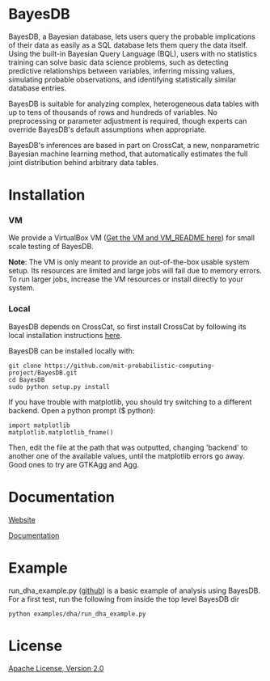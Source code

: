 BayesDB
==============

BayesDB, a Bayesian database, lets users query the probable implications of their data as easily as a SQL database lets them query the data itself. Using the built-in Bayesian Query Language (BQL), users with no statistics training can solve basic data science problems, such as detecting predictive relationships between variables, inferring missing values, simulating probable observations, and identifying statistically similar database entries.

BayesDB is suitable for analyzing complex, heterogeneous data tables with up to tens of thousands of rows and hundreds of variables. No preprocessing or parameter adjustment is required, though experts can override BayesDB's default assumptions when appropriate.

BayesDB's inferences are based in part on CrossCat, a new, nonparametric Bayesian machine learning method, that automatically estimates the full joint distribution behind arbitrary data tables.

# Installation

### VM

We provide a VirtualBox VM ([Get the VM and VM_README here](http://probcomp.csail.mit.edu/bayesdb/#Download)) for small scale testing of BayesDB.

**Note**: The VM is only meant to provide an out-of-the-box usable system setup.  Its resources are limited and large jobs will fail due to memory errors.  To run larger jobs, increase the VM resources or install directly to your system.

### Local
BayesDB depends on CrossCat, so first install CrossCat by following its local installation instructions [here](https://github.com/mit-probabilistic-computing-project/crosscat/blob/master/README.md).

BayesDB can be installed locally with:

    git clone https://github.com/mit-probabilistic-computing-project/BayesDB.git
    cd BayesDB
    sudo python setup.py install

If you have trouble with matplotlib, you should try switching to a different backend. Open a python prompt ($ python):

    import matplotlib
    matplotlib.matplotlib_fname()

Then, edit the file at the path that was outputted, changing 'backend' to another one of the available values, until the matplotlib errors go away. Good ones to try are GTKAgg and Agg.

# Documentation

[Website](http://probcomp.csail.mit.edu/bayesdb)

[Documentation](http://probcomp.csail.mit.edu/bayesdb/docs)

# Example

run\_dha\_example.py ([github](https://github.com/mit-probabilistic-computing-project/BayesDB/blob/master/examples/dha/run_dha_example.py)) is a basic example of analysis using BayesDB.  For a first test, run the following from inside the top level BayesDB dir

    python examples/dha/run_dha_example.py

# License

[Apache License, Version 2.0](https://github.com/mit-probabilistic-computing-project/bayesdb/blob/master/LICENSE)






